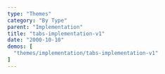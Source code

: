 ```yaml
---
type: "Themes"
category: "By Type"
parent: "Implementation"
title: "tabs-implementation-v1"
date: "2000-10-10"
demos: [
  "themes/implementation/tabs-implementation-v1"
]
---
```

